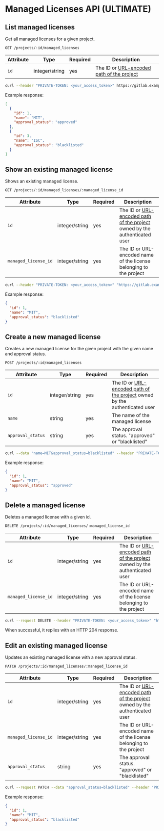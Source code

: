 # Managed Licenses API **(ULTIMATE)**

## List managed licenses

Get all managed licenses for a given project.

```
GET /projects/:id/managed_licenses
```

| Attribute | Type    | Required | Description           |
| --------- | ------- | -------- | --------------------- |
| `id`      | integer/string    | yes      | The ID or [URL-encoded path of the project](README.md#namespaced-path-encoding) |

```bash
curl --header "PRIVATE-TOKEN: <your_access_token>" https://gitlab.example.com/api/v4/projects/1/managed_licenses
```

Example response:

```json
[
  {
    "id": 1,
    "name": "MIT",
    "approval_status": "approved"
  },
  {
    "id": 3,
    "name": "ISC",
    "approval_status": "blacklisted"
  }
]
```

## Show an existing managed license

Shows an existing managed license.

```
GET /projects/:id/managed_licenses/:managed_license_id
```

| Attribute       | Type    | Required                          | Description                      |
| --------------- | ------- | --------------------------------- | -------------------------------  |
| `id`      | integer/string    | yes      | The ID or [URL-encoded path of the project](README.md#namespaced-path-encoding) owned by the authenticated user |
| `managed_license_id`      | integer/string    | yes      | The ID or URL-encoded name of the license belonging to the project |

```bash
curl --header "PRIVATE-TOKEN: <your_access_token>" "https://gitlab.example.com/api/v4/projects/1/managed_licenses/6"
```

Example response:

```json
{
  "id": 1,
  "name": "MIT",
  "approval_status": "blacklisted"
}
```

## Create a new managed license

Creates a new managed license for the given project with the given name and approval status.

```
POST /projects/:id/managed_licenses
```

| Attribute     | Type    | Required | Description                  |
| ------------- | ------- | -------- | ---------------------------- |
| `id`      | integer/string    | yes      | The ID or [URL-encoded path of the project](README.md#namespaced-path-encoding) owned by the authenticated user |
| `name`        | string  | yes      | The name of the managed license        |
| `approval_status`       | string  | yes      | The approval status. "approved" or "blacklisted" |

```bash
curl --data "name=MIT&approval_status=blacklisted" --header "PRIVATE-TOKEN: <your_access_token>" "https://gitlab.example.com/api/v4/projects/1/managed_licenses"
```

Example response:

```json
{
  "id": 1,
  "name": "MIT",
  "approval_status": "approved"
}
```

## Delete a managed license

Deletes a managed license with a given id.

```
DELETE /projects/:id/managed_licenses/:managed_license_id
```

| Attribute | Type    | Required | Description           |
| --------- | ------- | -------- | --------------------- |
| `id`      | integer/string    | yes      | The ID or [URL-encoded path of the project](README.md#namespaced-path-encoding) owned by the authenticated user |
| `managed_license_id`      | integer/string    | yes      | The ID or URL-encoded name of the license belonging to the project |

```bash
curl --request DELETE --header "PRIVATE-TOKEN: <your_access_token>" "https://gitlab.example.com/api/v4/projects/1/managed_licenses/4"
```

When successful, it replies with an HTTP 204 response. 

## Edit an existing managed license

Updates an existing managed license with a new approval status.

```
PATCH /projects/:id/managed_licenses/:managed_license_id
```

| Attribute       | Type    | Required                          | Description                      |
| --------------- | ------- | --------------------------------- | -------------------------------  |
| `id`      | integer/string    | yes      | The ID or [URL-encoded path of the project](README.md#namespaced-path-encoding) owned by the authenticated user |
| `managed_license_id`      | integer/string    | yes      | The ID or URL-encoded name of the license belonging to the project |
| `approval_status`       | string  | yes      | The approval status. "approved" or "blacklisted" |

```bash
curl --request PATCH --data "approval_status=blacklisted" --header "PRIVATE-TOKEN: <your_access_token>" "https://gitlab.example.com/api/v4/projects/1/managed_licenses/6"
```

Example response:

```json
{
  "id": 1,
  "name": "MIT",
  "approval_status": "blacklisted"
}
```
